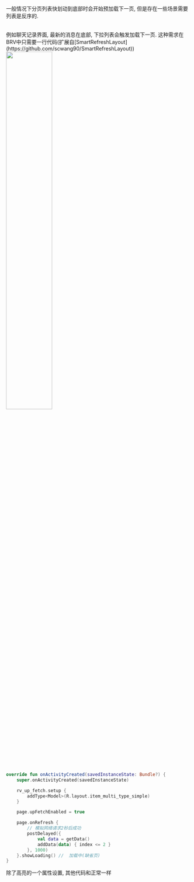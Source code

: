 一般情况下分页列表快划动到底部时会开始预加载下一页, 但是存在一些场景需要列表是反序的.

<br>
例如聊天记录界面, 最新的消息在底部, 下拉列表会触发加载下一页. 这种需求在BRV中只需要一行代码(扩展自[SmartRefreshLayout](https://github.com/scwang90/SmartRefreshLayout))

<br>

<img src="https://i.imgur.com/TUfL2Bk.gif" width="50%"/>

```kotlin hl_lines="8"
override fun onActivityCreated(savedInstanceState: Bundle?) {
    super.onActivityCreated(savedInstanceState)

    rv_up_fetch.setup {
        addType<Model>(R.layout.item_multi_type_simple)
    }

    page.upFetchEnabled = true

    page.onRefresh {
        // 模拟网络请求2秒后成功
        postDelayed({
            val data = getData()
            addData(data) { index <= 2 }
        }, 1000)
    }.showLoading() //  加载中(缺省页)
}
```
除了高亮的一个属性设置, 其他代码和正常一样
